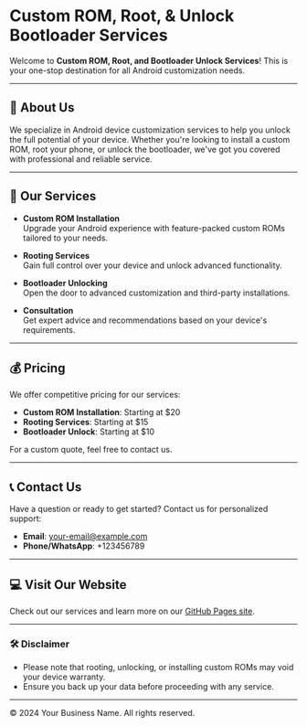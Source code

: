 # Custom ROM, Root, & Unlock Bootloader Services

Welcome to **Custom ROM, Root, and Bootloader Unlock Services**! This is your one-stop destination for all Android customization needs.

---

## 🚀 **About Us**

We specialize in Android device customization services to help you unlock the full potential of your device. Whether you're looking to install a custom ROM, root your phone, or unlock the bootloader, we've got you covered with professional and reliable service.

---

## 🔧 **Our Services**

- **Custom ROM Installation**  
  Upgrade your Android experience with feature-packed custom ROMs tailored to your needs.

- **Rooting Services**  
  Gain full control over your device and unlock advanced functionality.

- **Bootloader Unlocking**  
  Open the door to advanced customization and third-party installations.

- **Consultation**  
  Get expert advice and recommendations based on your device's requirements.

---

## 💰 **Pricing**

We offer competitive pricing for our services:
- **Custom ROM Installation**: Starting at $20  
- **Rooting Services**: Starting at $15  
- **Bootloader Unlock**: Starting at $10  

For a custom quote, feel free to contact us. 

---

## 📞 **Contact Us**

Have a question or ready to get started? Contact us for personalized support:
- **Email**: [your-email@example.com](mailto:your-email@example.com)  
- **Phone/WhatsApp**: +123456789  

---

## 💻 **Visit Our Website**

Check out our services and learn more on our [GitHub Pages site](https://yourusername.github.io).  

---

### 🛠 **Disclaimer**

- Please note that rooting, unlocking, or installing custom ROMs may void your device warranty.  
- Ensure you back up your data before proceeding with any service.  

---

© 2024 Your Business Name. All rights reserved.
